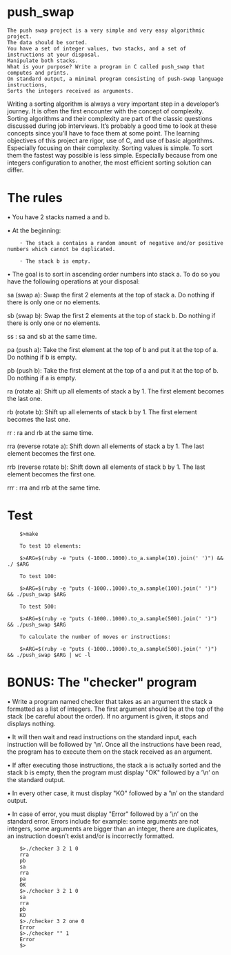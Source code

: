 # push_swap
    The push swap project is a very simple and very easy algorithmic project.
    The data should be sorted.
    You have a set of integer values, two stacks, and a set of instructions at your disposal.
    Manipulate both stacks.
    What is your purpose? Write a program in C called push_swap that computes and prints.
    On standard output, a minimal program consisting of push-swap language instructions,
    Sorts the integers received as arguments.
    
Writing a sorting algorithm is always a very important step in a developer’s journey. It is often the first encounter with the concept of complexity.
Sorting algorithms and their complexity are part of the classic questions discussed during job interviews. It’s probably a good time to look at these concepts since you’ll have to face them at some point.
The learning objectives of this project are rigor, use of C, and use of basic algorithms.
Especially focusing on their complexity.
Sorting values is simple. To sort them the fastest way possible is less simple. Especially
because from one integers configuration to another, the most efficient sorting solution can
differ.

# The rules

• You have 2 stacks named a and b.

• At the beginning:

        ◦ The stack a contains a random amount of negative and/or positive numbers which cannot be duplicated.
        
        ◦ The stack b is empty.

• The goal is to sort in ascending order numbers into stack a. To do so you have the following operations at your disposal:

sa (swap a): Swap the first 2 elements at the top of stack a. Do nothing if there is only one or no elements.

sb (swap b): Swap the first 2 elements at the top of stack b. Do nothing if there is only one or no elements.

ss : sa and sb at the same time.

pa (push a): Take the first element at the top of b and put it at the top of a. Do nothing if b is empty.

pb (push b): Take the first element at the top of a and put it at the top of b. Do nothing if a is empty.

ra (rotate a): Shift up all elements of stack a by 1. The first element becomes the last one.

rb (rotate b): Shift up all elements of stack b by 1. The first element becomes the last one.

rr : ra and rb at the same time.

rra (reverse rotate a): Shift down all elements of stack a by 1. The last element becomes the first one.

rrb (reverse rotate b): Shift down all elements of stack b by 1. The last element becomes the first one.

rrr : rra and rrb at the same time.

# Test

        $>make

        To test 10 elements:
        
        $>ARG=$(ruby -e "puts (-1000..1000).to_a.sample(10).join(' ')") && ./ $ARG

        To test 100:

        $>ARG=$(ruby -e "puts (-1000..1000).to_a.sample(100).join(' ')") && ./push_swap $ARG

        To test 500:

        $>ARG=$(ruby -e "puts (-1000..1000).to_a.sample(500).join(' ')") && ./push_swap $ARG

        To calculate the number of moves or instructions:

        $>ARG=$(ruby -e "puts (-1000..1000).to_a.sample(500).join(' ')") && ./push_swap $ARG | wc -l

# BONUS: The "checker" program

• Write a program named checker that takes as an argument the stack a formatted as a list of integers. The first argument should be at the top of the stack (be careful about the order). If no argument is given, it stops and displays nothing.

• It will then wait and read instructions on the standard input, each instruction will be followed by ’\n’. Once all the instructions have been read, the program has to execute them on the stack received as an argument.

• If after executing those instructions, the stack a is actually sorted and the stack b is empty, then the program must display "OK" followed by a ’\n’ on the standard output.

• In every other case, it must display "KO" followed by a ’\n’ on the standard output.

• In case of error, you must display "Error" followed by a ’\n’ on the standard error. Errors include for example: some arguments are not integers, some arguments are bigger than an integer, there are duplicates, an instruction doesn’t exist and/or is incorrectly formatted.

        $>./checker 3 2 1 0
        rra
        pb
        sa
        rra
        pa
        OK
        $>./checker 3 2 1 0
        sa
        rra
        pb
        KO
        $>./checker 3 2 one 0
        Error
        $>./checker "" 1
        Error
        $>
